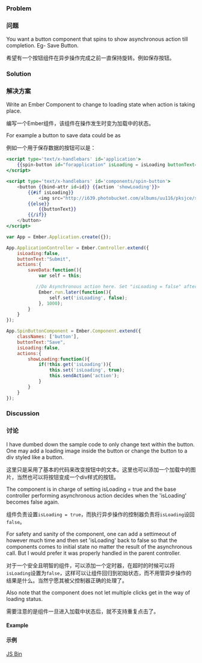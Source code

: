 ### Problem

### 问题

You want a button component that spins to show asynchronous action till completion. Eg- Save Button.

希望有一个按钮组件在异步操作完成之前一直保持旋转。例如保存按钮。

### Solution

### 解决方案

Write an Ember Component to change to loading state when action is taking place.

编写一个Ember组件，该组件在操作发生时变为加载中的状态。

For example a button to save data could be as 

例如一个用于保存数据的按钮可以是：

```handlebars
<script type='text/x-handlebars' id='application'>
    {{spin-button id="forapplication" isLoading = isLoading buttonText=buttonText action='saveData'}}
</script>

<script type='text/x-handlebars' id='components/spin-button'>
    <button {{bind-attr id=id}} {{action 'showLoading'}}>
        {{#if isLoading}}
            <img src="http://i639.photobucket.com/albums/uu116/pksjce/spiffygif_18x18.gif">
        {{else}}
            {{buttonText}}
        {{/if}}
    </button>
</script>
```

```javascript
var App = Ember.Application.create({});

App.ApplicationController = Ember.Controller.extend({
    isLoading:false,
    buttonText:"Submit",
    actions:{
        saveData:function(){
            var self = this;

           //Do Asynchronous action here. Set "isLoading = false" after a timeout.
            Ember.run.later(function(){
                self.set('isLoading', false);
            }, 1000);
        }
    }
});

App.SpinButtonComponent = Ember.Component.extend({
	classNames: ['button'],
    buttonText:"Save",
    isLoading:false,
    actions:{
        showLoading:function(){
            if(!this.get('isLoading')){
                this.set('isLoading', true);
                this.sendAction('action');
            }
        }
    }
});

```


### Discussion

### 讨论

I have dumbed down the sample code to only change text within the button. One may add a loading image inside the button or change the button to a div styled like a button.

这里只是采用了基本的代码来改变按钮中的文本。这里也可以添加一个加载中的图片，当然也可以将按钮变成一个div样式的按钮。

The component is in charge of setting isLoading = true and the base controller performing asynchronous action decides when the 'isLoading' becomes false again.

组件负责设置`isLoading =
true`，而执行异步操作的控制器负责将`isLoading`设回`false`。

For safety and sanity of the component, one can add a settimeout of however much time and then set 'isLoading' back to false so that the components comes to initial state no matter the result of the asynchronous call. But I would prefer it was properly handled in the parent controller.

对于一个安全且明智的组件，可以添加一个定时器，在超时的时候可以将`isLoading`设置为`false`，这样可以让组件回归到初始状态，而不用管异步操作的结果是什么。当然宁愿其被父控制器正确的处理了。

Also note that the component does not let multiple clicks get in the way of loading status.

需要注意的是组件一旦进入加载中状态后，就不支持重复点击了。

#### Example

#### 示例

<a class="jsbin-embed" href="http://emberjs.jsbin.com/EXaxEfE/14">JS Bin</a><script src="http://static.jsbin.com/js/embed.js"></script>
